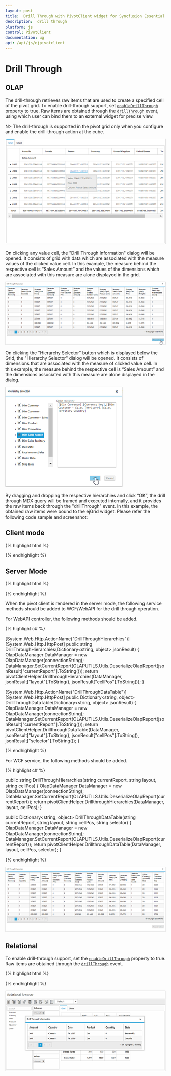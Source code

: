 ```yaml
---
layout: post
title:  Drill Through with PivotClient widget for Syncfusion Essential JS
description:  drill through
platform: js
control: PivotClient
documentation: ug
api: /api/js/ejpivotclient
---
```


# Drill Through

## OLAP

The drill-through retrieves raw items that are used to create a specified cell of the pivot grid. To enable drill-through support, set [`enableDrillThrough`](/api/js/ejpivotclient#members:enabledrillthrough) property to true. Raw items are obtained through the [`drillThrough`](/api/js/ejpivotclient#events:drillthrough) event, using which user can bind them to an external widget for precise view.

N> The drill-through is supported in the pivot grid only when you configure and enable the drill-through action at the cube.

![DrillThrough support in JavaScript pivot client control](DrillThrough_images/pivotclient.png)

On clicking any value cell, the "Drill Through Information" dialog will be opened. It consists of grid with data which are associated with the measure values of the clicked value cell. In this example, the measure behind the respective cell is “Sales Amount” and the values of the dimensions which are associated with this measure are alone displayed in the grid.

![DrillThrough data in JavaScript pivot client control](DrillThrough_images/DrillThroughData.png)

On clicking the "Hierarchy Selector" button which is displayed below the Grid, the "Hierarchy Selector" dialog will be opened. It consists of dimensions that are associated with the measure of clicked value cell. In this example, the measure behind the respective cell is “Sales Amount” and the dimensions associated with this measure are alone displayed in the dialog.

![Hierarchy selector in JavaScript pivot client control](DrillThrough_images/hierarchy_selector.png)

By dragging and dropping the respective hierarchies and click “OK”, the drill through MDX query will be framed and executed internally, and it provides the raw items back through the "drillThrough" event. In this example, the obtained raw items were bound to the ejGrid widget. Please refer the following code sample and screenshot:

## Client mode

{% highlight html %}

<!--Create a tag which acts as a container for PivotClient-->
<div id="PivotClient1"></div>

<script type="text/javascript">
    $(function() {
        $("#PivotClient1").ejPivotClient({
            //...
            enableDrillThrough : true, drillThrough: "drilledData"
        });
    });
    function drilledData(args) {
        $(".e-dialog, .e-clientDialog, .e-tableDlg").remove();
        gridData = JSON.parse(args.data);
        var dialogContent = ej.buildTag("div#" + this._id + "_tableDlg.e-tableDlg", $("<div id=\"Grid1\"></div>"))[0].outerHTML;
        var dialogFooter = ej.buildTag("div", ej.buildTag("button#btnOK.e-dialogBtnOK", "Hierarchy Selector")[0].outerHTML, { "float": "right", "margin": "-5px 0 6px" })[0].outerHTML
        ejDialog = ej.buildTag("div#clientDialog.e-clientDialog", dialogContent + dialogFooter, { "opacity": "1" }).attr("title", "Drill Through Information")[0].outerHTML;
        $(ejDialog).appendTo("#" + this._id);
        $("#btnOK").ejButton().css({ margin: "30px 0 20px 0" });
        $("#Grid1").ejGrid({
            dataSource: gridData,
            allowPaging: true,
            allowTextWrap: true,
            pageSettings: { pageSize: 8 }
        });
        this.element.find(".e-clientDialog").ejDialog({ width: "70%", content: "#" + this._id, enableResize: false, close: ej.proxy(ej.Pivot.closePreventPanel, this) });
        var pivotClient = $("#" + this._id).data("ejPivotClient");
        $("#btnOK").click(function () {
            ej.Pivot.openHierarchySelector(pivotClient);
        });
    }
</script>

{% endhighlight %}

## Server Mode

{% highlight html %}

<!--Create a tag which acts as a container for PivotClient-->
<div id="PivotClient1"></div>

<script type="text/javascript">
    $(function() {
        $("#PivotClient1").ejPivotClient({
            //...
            enableDrillThrough : true, drillThrough: "drilledData"
        });
    });
    function drilledData(args) {
        $(".e-dialog, .e-clientDialog, .e-tableDlg").remove();
        gridData = ej.isNullOrUndefined(args.data.d) ? JSON.parse(args.data.DrillDataTable) : JSON.parse(args.data.d[1].Value);
        var dialogContent = ej.buildTag("div#" + this._id + "_tableDlg.e-tableDlg", $("<div id=\"Grid1\"></div>"))[0].outerHTML;
        var dialogFooter = ej.buildTag("div", ej.buildTag("button#btnOK.e-dialogBtnOK", "Hierarchy Selector")[0].outerHTML, { "float": "right", "margin": "-5px 0 6px" })[0].outerHTML
        ejDialog = ej.buildTag("div#clientDialog.e-clientDialog", dialogContent + dialogFooter, { "opacity": "1" }).attr("title", "Drill Through Information")[0].outerHTML;
        $(ejDialog).appendTo("#" + this._id);
        $("#btnOK").ejButton().css({ margin: "30px 0 20px 0" });
        $("#Grid1").ejGrid({
            dataSource: gridData,
            allowPaging: true,
            allowTextWrap: true,
            pageSettings: { pageSize: 8 }
        });
        this.element.find(".e-clientDialog").ejDialog({ width: "70%", content: "#" + this._id, enableResize: false, close: ej.proxy(ej.Pivot.closePreventPanel, this) });
        var pivotClient = this;
        $("#btnOK").click(function () {
            $(".e-dialog, .e-clientDialog, .e-tableDlg").remove();
            if (pivotClient.model.operationalMode == ej.PivotGrid.OperationalMode.ServerMode) {
                pivotClient._waitingPopup.show()
                pivotClient.doAjaxPost("POST", pivotClient.model.url + "/" + pivotClient.model.serviceMethodSettings.drillThroughHierarchies, JSON.stringify({ "currentReport": pivotClient.currentReport, "layout": pivotClient.model.layout, "cellPos": "", "customObject": JSON.stringify(pivotClient.model.customObject) }), function (args) {
                    ej.Pivot.openHierarchySelector(pivotClient, args);
                })
            }
        });
    }
</script>

{% endhighlight %}

When the pivot client is rendered in the server mode, the following service methods should be added to WCF/WebAPI for the drill through operation.

For WebAPI controller, the following methods should be added.

{% highlight c# %}

[System.Web.Http.ActionName("DrillThroughHierarchies")]
[System.Web.Http.HttpPost]
public string DrillThroughHierarchies(Dictionary<string, object> jsonResult)
{
    OlapDataManager DataManager = new OlapDataManager(connectionString);
    DataManager.SetCurrentReport(OLAPUTILS.Utils.DeserializeOlapReport(jsonResult["currentReport"].ToString()));
    return pivotClientHelper.DrillthroughHierarchies(DataManager, jsonResult["layout"].ToString(), jsonResult["cellPos"].ToString());
}

[System.Web.Http.ActionName("DrillThroughDataTable")]
[System.Web.Http.HttpPost]
public Dictionary<string, object> DrillThroughDataTable(Dictionary<string, object> jsonResult)
{
    OlapDataManager DataManager = new OlapDataManager(connectionString);
    DataManager.SetCurrentReport(OLAPUTILS.Utils.DeserializeOlapReport(jsonResult["currentReport"].ToString()));
    return pivotClientHelper.DrillthroughDataTable(DataManager, jsonResult["layout"].ToString(), jsonResult["cellPos"].ToString(), jsonResult["selector"].ToString());
}

{% endhighlight %}

For WCF service, the following methods should be added.

{% highlight c# %}

public string DrillThroughHierarchies(string currentReport, string layout, string cellPos)
{
    OlapDataManager DataManager = new OlapDataManager(connectionString);
    DataManager.SetCurrentReport(OLAPUTILS.Utils.DeserializeOlapReport(currentReport));
    return pivotClientHelper.DrillthroughHierarchies(DataManager, layout, cellPos);
}

public Dictionary<string, object> DrillThroughDataTable(string currentReport, string layout, string cellPos, string selector)
{
    OlapDataManager DataManager = new OlapDataManager(connectionString);
    DataManager.SetCurrentReport(OLAPUTILS.Utils.DeserializeOlapReport(currentReport));
    return pivotClientHelper.DrillthroughDataTable(DataManager, layout, cellPos, selector);
}

{% endhighlight %}


![DrillThrough data in JavaScript pivot client OLAP server mode](DrillThrough_images/drill_data.png)


## Relational

To enable drill-through support, set the [`enableDrillThrough`](/api/js/ejpivotclient#members:enabledrillthrough) property to true. Raw items are obtained through the [`drillThrough`](/api/js/ejpivotclient#events:drillthrough) event.

{% highlight html %}

<script type="text/javascript">

    $(function() {
        $("#PivotClient1").ejPivotClient({
            //...
            enableDrillThrough : true, drillThrough: "drilledData", load: "onLoad"
        });
    });

    function onLoad(args) {
        this.model.analysisMode = "pivot";
    }

    function drilledData(args) {
        gridData = args.selectedData;
        var dialogContent = ej.buildTag("div#Grid", { })[0].outerHTML;
        ejDialog = ej.buildTag("div#clientDialog.e-clientDialog", dialogContent, { "opacity": "1" }).attr("title", "Drill Through Information")[0].outerHTML;
        $(ejDialog).appendTo("#" + this._id);
        this.element.find(".e-clientDialog").ejDialog({ width: "70%", content: "#" + this._id, enableResize: false, close: ej.proxy(ej.Pivot.closePreventPanel, this) });

        $("#Grid").ejGrid({
            dataSource: gridData,
            allowScrolling: true,
            scrollSettings: { width: "85%" },
            allowPaging: true,
            allowResizing: true,
            allowResizeToFit: true,
            pageSettings: {pageSize: 8}
        });
    }
</script>

{% endhighlight %}

![DrillThrough data in JavaScript pivot client relational](DrillThrough_images/relational_drilledData.png)
